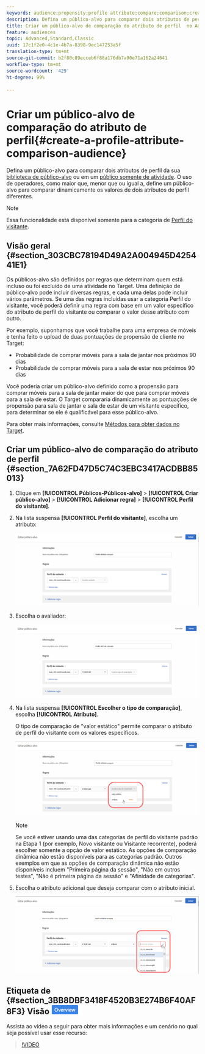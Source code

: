 ```yaml
---
keywords: audience;propensity;profile attribute;compare;comparison;create audience;creating audience
description: Defina um público-alvo para comparar dois atributos de perfil da sua biblioteca de público-alvo do Target ou em um público somente de atividade. O uso de operadores, como maior que, menor que ou igual a, define um público-alvo para comparar dinamicamente os valores de dois atributos de perfil diferentes.
title: Criar um público-alvo de comparação do atributo de perfil  no Adobe Target
feature: audiences
topic: Advanced,Standard,Classic
uuid: 17c1f2e0-4c1e-4b7a-8398-9ec147253a5f
translation-type: tm+mt
source-git-commit: b2f80c89ecceb6f88a176db7a90e71a162a24641
workflow-type: tm+mt
source-wordcount: '429'
ht-degree: 99%

---
```



# Criar um público-alvo de comparação do atributo de perfil{#create-a-profile-attribute-comparison-audience}

Defina um público-alvo para comparar dois atributos de perfil da sua [biblioteca de público-alvo](/help/c-target/c-audiences/audiences.md) ou em um [público somente de atividade](/help/c-target/creating-activity-only-audience.md). O uso de operadores, como maior que, menor que ou igual a, define um público-alvo para comparar dinamicamente os valores de dois atributos de perfil diferentes.

>[!NOTE]
>
>Essa funcionalidade está disponível somente para a categoria de [Perfil do visitante](../../c-target/c-audiences/c-target-rules/visitor-profile.md#concept_E972690B9A4C4372A34229FA37EDA38E).

## Visão geral {#section_303CBC78194D49A2A004945D425441E1}

Os públicos-alvo são definidos por regras que determinam quem está incluso ou foi excluído de uma atividade no Target. Uma definição de público-alvo pode incluir diversas regras, e cada uma delas pode incluir vários parâmetros. Se uma das regras incluídas usar a categoria Perfil do visitante, você poderá definir uma regra com base em um valor específico do atributo de perfil do visitante ou comparar o valor desse atributo com outro.

Por exemplo, suponhamos que você trabalhe para uma empresa de móveis e tenha feito o upload de duas pontuações de propensão de cliente no Target:

* Probabilidade de comprar móveis para a sala de jantar nos próximos 90 dias
* Probabilidade de comprar móveis para a sala de estar nos próximos 90 dias

Você poderia criar um público-alvo definido como a propensão para comprar móveis para a sala de jantar maior do que para comprar móveis para a sala de estar. O Target compararia dinamicamente as pontuações de propensão para sala de jantar e sala de estar de um visitante específico, para determinar se ele é qualificável para esse público-alvo.

Para obter mais informações, consulte [Métodos para obter dados no Target](../../c-implementing-target/c-considerations-before-you-implement-target/c-methods-to-get-data-into-target/methods-to-get-data-into-target.md#concept_0069C0EFB56C4700BB33F2F35C2B9B17).

## Criar um público-alvo de comparação do atributo de perfil {#section_7A62FD47D5C74C3EBC3417ACDBB85013}

1. Clique em **[!UICONTROL Públicos-Públicos-alvo]** > **[!UICONTROL Criar público-alvo]** > **[!UICONTROL Adicionar regra]** > **[!UICONTROL Perfil do visitante]**.
1. Na lista suspensa **[!UICONTROL Perfil do visitante]**, escolha um atributo:

   ![Pontuação de propensão 1](assets/propensity_score_1.png)

1. Escolha o avaliador:

   ![Pontuação de propensão 2](assets/propensity_score_2.png)

1. Na lista suspensa **[!UICONTROL Escolher o tipo de comparação]**, escolha **[!UICONTROL Atributo]**.

   O tipo de comparação de &quot;valor estático&quot; permite comparar o atributo de perfil do visitante com os valores específicos.

   ![Pontuação de propensão 3](assets/propensity_score_3.png)

   >[!NOTE]
   >
   >Se você estiver usando uma das categorias de perfil do visitante padrão na Etapa 1 (por exemplo, Novo visitante ou Visitante recorrente), poderá escolher somente a opção de valor estático. As opções de comparação dinâmica não estão disponíveis para as categorias padrão. Outros exemplos em que as opções de comparação dinâmica não estão disponíveis incluem &quot;Primeira página da sessão&quot;, &quot;Não em outros testes&quot;, &quot;Não é primeira página da sessão&quot; e &quot;Afinidade de categorias&quot;.

1. Escolha o atributo adicional que deseja comparar com o atributo inicial.

   ![](assets/propensity_score_4.png)

## Etiqueta de {#section_3BB8DBF3418F4520B3E274B6F40AF8F3} Visão ![geral do vídeo de treinamento](/help/assets/overview.png)

Assista ao vídeo a seguir para obter mais informações e um cenário no qual seja possível usar esse recurso:

>[!VIDEO](https://video.tv.adobe.com/v/23218/)